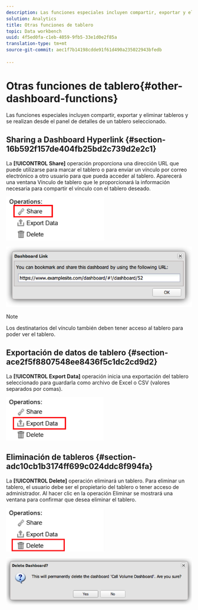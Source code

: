 ```yaml
---
description: Las funciones especiales incluyen compartir, exportar y eliminar tableros y se realizan desde el panel de detalles de un tablero seleccionado.
solution: Analytics
title: Otras funciones de tablero
topic: Data workbench
uuid: 4f5ed0fa-c1eb-4059-9fb5-33e1d0e2f85a
translation-type: tm+mt
source-git-commit: aec1f7b14198cdde91f61d490a235022943bfedb

---
```



# Otras funciones de tablero{#other-dashboard-functions}

Las funciones especiales incluyen compartir, exportar y eliminar tableros y se realizan desde el panel de detalles de un tablero seleccionado.

## Sharing a Dashboard Hyperlink {#section-16b592f157de404fb25bd2c739d2e2c1}

La **[!UICONTROL Share]** operación proporciona una dirección URL que puede utilizarse para marcar el tablero o para enviar un vínculo por correo electrónico a otro usuario para que pueda acceder al tablero. Aparecerá una ventana Vínculo de tablero que le proporcionará la información necesaria para compartir el vínculo con el tablero deseado.

![](assets/share.png)

![](assets/dashboard_link.png)

>[!NOTE]
>
>Los destinatarios del vínculo también deben tener acceso al tablero para poder ver el tablero.

## Exportación de datos de tablero {#section-ace2f5f8807548ee8436f5c1dc2cd9d2}

La **[!UICONTROL Export Data]** operación inicia una exportación del tablero seleccionado para guardarla como archivo de Excel o CSV (valores separados por comas).

![](assets/export_data.png)

## Eliminación de tableros {#section-adc10cb1b3174ff699c024ddc8f994fa}

La **[!UICONTROL Delete]** operación eliminará un tablero. Para eliminar un tablero, el usuario debe ser el propietario del tablero o tener acceso de administrador. Al hacer clic en la operación Eliminar se mostrará una ventana para confirmar que desea eliminar el tablero.

![](assets/delete.png)

![](assets/delete2.png)

